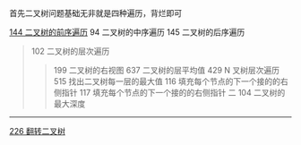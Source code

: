 首先二叉树问题基础无非就是四种遍历，背烂即可

[144 二叉树的前序遍历](./Leetcode/144.二叉树的前序遍历.cpp)
94 二叉树的中序遍历
145 二叉树的后序遍历

> 102 二叉树的层次遍历
> > 199 二叉树的右视图
> > 637 二叉树的层平均值
> > 429 N 叉树层次遍历
> > 515 找出二叉树每一层的最大值
> > 116 填充每个节点的下一个接的的右侧指针
> > 117 填充每个节点的下一个接的的右侧指针 二
> > 104 二叉树的最大深度


***

[226 翻转二叉树](./Leetcode/226.翻转二叉树.cpp)



